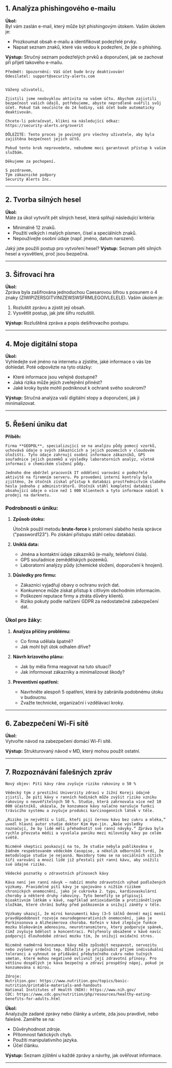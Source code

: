 ## **1. Analýza phishingového e-mailu**

**Úkol:**  
Byl vám zaslán e-mail, který může být phishingovým útokem. Vaším úkolem je:

- Prozkoumat obsah e-mailu a identifikovat podezřelé prvky.
- Napsat seznam znaků, které vás vedou k podezření, že jde o phishing.

**Výstup:** Stručný seznam podezřelých prvků a doporučení, jak se zachovat při přijetí takového e-mailu.

```
Předmět: Upozornění: Váš účet bude brzy deaktivován!
Odesílatel: support@security-alerts.com


Vážený uživateli,

Zjistili jsme neobvyklou aktivita na vašem účtu. Abychom zajistili bezpečnost vašich údajů, potřebujeme, abyste neprodleně ověřili svůj účet. Pokud tak neučiníte do 24 hodiny, váš účet bude automaticky deaktivován.

Chcete-li pokračovat, klikni na následující odkaz:  
https://security-alerts.org/overit

DŮLEŽITÉ: Tento proces je povinný pro všechny uživatele, aby byla zajištěna bezpečnost jejich účtů.

Pokud tento krok neprovedete, nebudeme moci garantovat přístup k vašim službám.

Děkujeme za pochopení.

S pozdravem,  
Tým zákaznické podpory  
Security Alerts Inc.
```

---

## **2. Tvorba silných hesel**

**Úkol:**  
Máte za úkol vytvořit pět silných hesel, která splňují následující kritéria:

- Minimálně 12 znaků.
- Použití velkých i malých písmen, čísel a speciálních znaků.
- Nepoužívejte osobní údaje (např. jméno, datum narození).

Jaký jste použili postup pro vytvoření hesel?
**Výstup:** Seznam pěti silných hesel a vysvětlení, proč jsou bezpečná.

---

## **3. Šifrovací hra**

**Úkol:**  
Zpráva byla zašifrována jednoduchou Caesarovou šifrou s posunem o 4 znaky (ZIWIPIZERSGITVINIZEWSWSFRMLEGOIVLELELE). Vaším úkolem je:

1. Rozluštit zprávu a zjistit její obsah.
2. Vysvětlit postup, jak jste šifru rozluštili.

**Výstup:** Rozluštěná zpráva a popis dešifrovacího postupu.

---

## **4. Moje digitální stopa**

**Úkol:**  
Vyhledejte své jméno na internetu a zjistěte, jaké informace o vás lze dohledat. Poté odpovězte na tyto otázky:

- Které informace jsou veřejně dostupné?
- Jaká rizika může jejich zveřejnění přinést?
- Jaké kroky byste mohli podniknout k ochraně svého soukromí?

**Výstup:** Stručná analýza vaší digitální stopy a doporučení, jak ji minimalizovat.

---

## **5. Řešení úniku dat**

**Příběh:**  

```
Firma **GEOPOL**, specializující se na analýzu půdy pomocí vzorků, uchovává údaje o svých zákaznících a jejich pozemcích v cloudovém úložišti. Tyto údaje zahrnují osobní informace zákazníků, GPS souřadnice jejich pozemků a výsledky laboratorních analýz, včetně informací o chemickém složení půdy.

Jednoho dne obdržel pracovník IT oddělení varování o podezřelé aktivitě na firemním serveru. Po provedení interní kontroly bylo zjištěno, že útočník získal přístup k databázi prostřednictvím slabého hesla jednoho z administrátorů. Útočník stáhl kompletní databázi obsahující údaje o více než 1 000 klientech a tyto informace nabídl k prodeji na darknetu.
```

### **Podrobnosti o úniku:**

1. **Způsob útoku:**  
    
    Útočník použil metodu **brute-force** k prolomení slabého hesla správce ("password123"). Po získání přístupu stáhl celou databázi.
    
2. **Uniklá data:**
    
    - Jména a kontaktní údaje zákazníků (e-maily, telefonní čísla).
    - GPS souřadnice zemědělských pozemků.
    - Laboratorní analýzy půdy (chemické složení, doporučení k hnojení).
    
3. **Důsledky pro firmu:**
    
    - Zákazníci vyjadřují obavy o ochranu svých dat.
    - Konkurence může získat přístup k citlivým obchodním informacím.
    - Poškození reputace firmy a ztráta důvěry klientů.
    - Riziko pokuty podle nařízení GDPR za nedostatečné zabezpečení dat.

### **Úkol pro žáky:**

1. **Analýza příčiny problému:**
    
    - Co firma udělala špatně?
    - Jak mohl být útok odhalen dříve?
    
2. **Návrh krizového plánu:**
    
    - Jak by měla firma reagovat na tuto situaci?
    - Jak informovat zákazníky a minimalizovat škody?
    
3. **Preventivní opatření:**
    
    - Navrhněte alespoň 5 opatření, která by zabránila podobnému útoku v budoucnu.
    - Zvažte technické, organizační i vzdělávací kroky.
    
---

## **6. Zabezpečení Wi-Fi sítě**

**Úkol:**  
Vytvořte návod na zabezpečení domácí Wi-Fi sítě. 

**Výstup:** Strukturovaný návod v MD, který mohou použít ostatní.

---

## **7. Rozpoznávání falešných zpráv**

```
Nový objev: Pití kávy ráno zvyšuje riziko rakoviny o 50 %

Vědecký tým z prestižní Univerzity zdraví v Jižní Koreji údajně zjistil, že pití kávy v ranních hodinách může zvýšit riziko vzniku rakoviny o neuvěřitelných 50 %. Studie, která zahrnovala více než 10 000 účastníků, ukázala, že konzumace kávy nalačno narušuje funkci trávicího systému a zvyšuje produkci karcinogenních látek v těle.

„Riziko je největší u lidí, kteří pijí černou kávu bez cukru a mléka,“ uvedl hlavní autor studie doktor Kim Hye-jin. „Naše výsledky naznačují, že by lidé měli přehodnotit své ranní návyky.“ Zpráva byla rychle převzata médii a vyvolala paniku mezi milovníky kávy po celém světě.

Nicméně skeptici poukazují na to, že studie nebyla publikována v žádném respektovaném vědeckém časopise, a několik odborníků tvrdí, že metodologie studie je nejasná. Navzdory tomu se na sociálních sítích šíří varování a mnozí lidé již přestali pít ranní kávu, aby snížili své údajné riziko.
```

```
Vědecké poznatky o zdravotních přínosech kávy

Káva není jen ranní návyk – nabízí mnoho zdravotních výhod podložených výzkumy. Pravidelné pití kávy je spojováno s nižším rizikem chronických onemocnění, jako je cukrovka 2. typu, kardiovaskulární choroby a některé druhy rakoviny. Tyto benefity se připisují bioaktivním látkám v kávě, například antioxidantům a protizánětlivým složkám, které chrání buňky před poškozením a snižují záněty v těle​.

Výzkumy ukazují, že mírní konzumenti kávy (3–5 šálků denně) mají menší pravděpodobnost rozvoje neurodegenerativních onemocnění, jako je Parkinsonova a Alzheimerova choroba. Kofein v kávě zlepšuje funkce mozku blokováním adenosinu, neurotransmiteru, který podporuje spánek, čímž zvyšuje bdělost a koncentraci. Polyfenoly obsažené v kávě navíc podporují dlouhodobé zdraví mozku tím, že snižují oxidační stres​.

Nicméně nadměrná konzumace kávy může způsobit nespavost, nervozitu nebo zvýšený srdeční tep. Důležité je přizpůsobit příjem individuální toleranci a vyhnout se přidávání přebytečného cukru nebo tučných smetan, které mohou negativně ovlivnit její zdravotní přínosy. Pro většinu dospělých je káva bezpečný a zdraví prospěšný nápoj, pokud je konzumována s mírou​.

Zdroje:
Nutrition.gov: https://www.nutrition.gov/topics/basic-nutrition/printable-materials-and-handouts
National Institutes of Health (NIH): https://www.nih.gov/
CDC: https://www.cdc.gov/nutrition/php/resources/healthy-eating-benefits-for-adults.html

```

**Úkol:**  
Analyzujte zadané zprávy nebo články a určete, zda jsou pravdivé, nebo falešné. Zaměřte se na:

- Důvěryhodnost zdroje.
- Přítomnost faktických chyb.
- Použití manipulativního jazyka.
- Účel článku. 

**Výstup:** Seznam zjištění u každé zprávy a návrhy, jak ověřovat informace.

---

